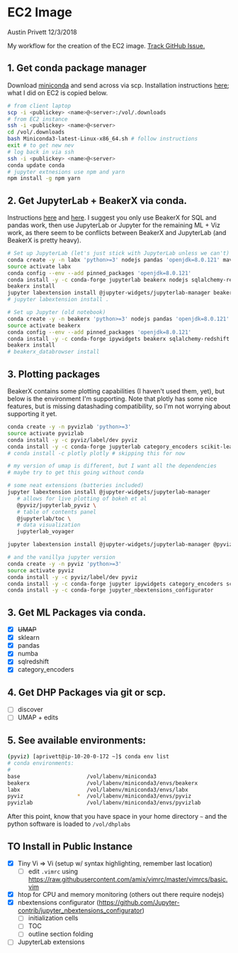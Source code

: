 # EC2 Image

Austin Privett
12/3/2018

My workflow for the creation of the EC2 image. [Track GitHub Issue.](https://github.com/dhplabs/data-science/issues/6)

## 1. Get conda package manager

Download [miniconda](https://conda.io/miniconda.html) and send  across via
scp. Installation instructions
[here](https://conda.io/docs/user-guide/install/linux.html); what I did on EC2
is copied below.

```bash
# from client laptop
scp -i <publickey> <name>@<server>:/vol/.downloads
# from EC2 instance
ssh -i <publickey> <name>@<server>
cd /vol/.downloads
bash Miniconda3-latest-Linux-x86_64.sh # follow instructions
exit # to get new nev
# log back in via ssh
ssh -i <publickey> <name>@<server>
conda update conda
# jupyter extnesions use npm and yarn
npm install -g npm yarn
```

## 2. Get JupyterLab + BeakerX via conda.

Instructions [here](https://github.com/twosigma/beakerx) and
[here](https://github.com/twosigma/beakerx#build-and-install-for-jupyter-lab).
I suggest you only use BeakerX for SQL and pandas work, then use JupyterLab or
Jupyter for the remaining ML + Viz work, as there seem to be conflicts between
BeakerX and JupyterLab (and BeakerX is pretty heavy).

```bash
# Set up JupyterLab (let's just stick with JupyterLab unless we can't)
conda create -y -n labx 'python>=3' nodejs pandas 'openjdk=8.0.121' maven py4j requests sqlalchemy
source activate labx
conda config --env --add pinned_packages 'openjdk=8.0.121'
conda install -y -c conda-forge jupyterlab beakerx nodejs sqlalchemy-redshift
beakerx install
jupyter labextension install @jupyter-widgets/jupyterlab-manager beakerx-jupyterlab
# jupyter labextension install .

# Set up Jupyter (old notebook)
conda create -y -n beakerx 'python>=3' nodejs pandas 'openjdk=8.0.121' maven py4j requests sqlalchemy
source activate beakerx
conda config --env --add pinned_packages 'openjdk=8.0.121'
conda install -y -c conda-forge ipywidgets beakerx sqlalchemy-redshift
beakerx install
# beakerx_databrowser install
```

## 3. Plotting packages

BeakerX contains some plotting capabilities (I haven't used them, yet), but
below is the environment I'm supporting. Note that plotly has some nice
features, but is missing datashading compatibility, so I'm not worrying
about supporting it yet.

```bash
conda create -y -n pyvizlab 'python>=3'
source activate pyvizlab
conda install -y -c pyviz/label/dev pyviz
conda install -y -c conda-forge jupyterlab category_encoders scikit-learn pandas numba sqlalchemy sqlalchemy-redshift umap-learn
# conda install -c plotly plotly # skipping this for now

# my version of umap is different, but I want all the dependencies
# maybe try to get this going without conda

# some neat extensions (batteries included)
jupyter labextension install @jupyter-widgets/jupyterlab-manager
   # allows for live plotting of bokeh et al
   @pyviz/jupyterlab_pyviz \
   # table of contents panel
   @jupyterlab/toc \
   # data visualization
   jupyterlab_voyager

jupyter labextension install @jupyter-widgets/jupyterlab-manager @pyviz/jupyterlab_pyviz @jupyterlab/toc jupyterlab_voyager

# and the vanillya jupyter version
conda create -y -n pyviz 'python>=3'
source activate pyviz
conda install -y -c pyviz/label/dev pyviz
conda install -y -c conda-forge jupyter ipywidgets category_encoders scikit-learn pandas numba sqlalchemy sqlalchemy-redshift
conda install -y -c conda-forge jupyter_nbextensions_configurator
```

## 3. Get ML Packages via conda.
- [x] ~~UMAP~~
- [x] sklearn
- [x] pandas
- [x] numba
- [x] sqlredshift
- [x] category_encoders

## 4. Get DHP Packages via git or scp.
- [ ] discover
- [ ] UMAP + edits

## 5. See available environments:

```bash
(pyviz) [aprivett@ip-10-20-0-172 ~]$ conda env list
# conda environments:
#
base                     /vol/labenv/miniconda3
beakerx                  /vol/labenv/miniconda3/envs/beakerx
labx                     /vol/labenv/miniconda3/envs/labx
pyviz                 *  /vol/labenv/miniconda3/envs/pyviz
pyvizlab                 /vol/labenv/miniconda3/envs/pyvizlab
```

After this point, know that you have space in your home directory `~` and
the python software is loaded to `/vol/dhplabs`

## TO Install in Public Instance

- [x] Tiny Vi => Vi (setup w/ syntax highlighting, remember last location)
   - [ ] edit `.vimrc` using https://raw.githubusercontent.com/amix/vimrc/master/vimrcs/basic.vim
- [x] htop for CPU and memory monitoring (others out there require nodejs)
- [x] nbextensions configurator (https://github.com/Jupyter-contrib/jupyter_nbextensions_configurator)
   - [ ] initialization cells
   - [ ] TOC
   - [ ] outline section folding
- [ ] JupyterLab extensions
